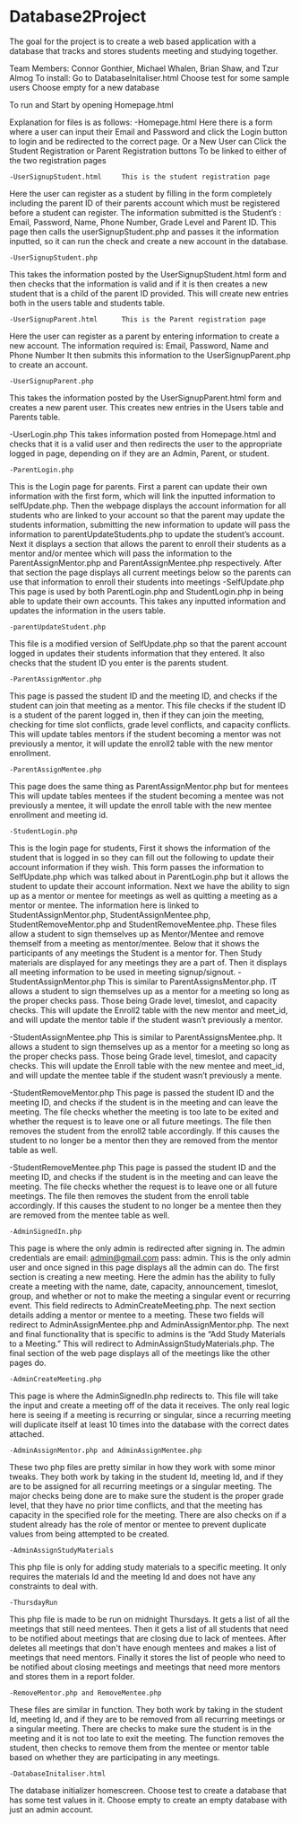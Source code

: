 # Database2Project
The goal for the project is to create a web based application with a database that tracks and stores students meeting and studying together. 


Team Members: Connor Gonthier, Michael Whalen, Brian Shaw, and Tzur Almog
To install:
Go to DatabaseInitaliser.html
Choose test for some sample users
Choose empty for a new database

To run and 
Start by opening Homepage.html

Explanation for files is as follows:
-Homepage.html
Here there is a form where a user can input their Email and Password and click the Login button to login and be redirected to the correct page.
Or a New User can Click the Student Registration or Parent Registration buttons
To be linked to either of the two registration pages

	-UserSignupStudent.html 	This is the student registration page
Here the user can register as a student by filling in the form completely including the parent ID of their parents account which must be registered before a student can register.
The information submitted is the Student’s : Email, Password, Name, Phone Number, Grade Level and Parent ID. 
This page then calls the userSignupStudent.php and passes it the information inputted, so it can run the check and create a new account in the database.

	-UserSignupStudent.php
This takes the information posted by the UserSignupStudent.html form and then checks that the information is valid and if it is then creates a new student that is a child of the parent ID provided. This will create new entries both in the users table and students table.

	-UserSignupParent.html 		This is the Parent registration page
Here the user can register as a parent by entering information to create a new account.
The information required is: Email, Password, Name and Phone Number
It then submits this information to the UserSignupParent.php to create an account.

	-UserSignupParent.php
This takes the information posted by the UserSignupParent.html form and creates a new parent user. This creates new entries in the Users table and Parents table.

-UserLogin.php
This takes information posted from Homepage.html and checks that it is a valid user and then redirects the user to the appropriate logged in page, depending on if they are an Admin, Parent, or student. 

	-ParentLogin.php
This is the Login page for parents. First a parent can update their own information with the first form, which will link the inputted information to selfUpdate.php. Then the webpage displays the account information for all students who are linked to your account so that the parent may update the students information, submitting the new information to update will pass the information to parentUpdateStudents.php to update the student’s account. Next it displays a section that allows the parent to enroll their students as a mentor and/or mentee which will pass the information to the ParentAssignMentor.php and ParentAssignMentee.php respectively. After that section the page displays all current meetings below so the parents can use that information to enroll their students into meetings
	-SelfUpdate.php
This page is used by both ParentLogin.php and StudentLogin.php in being able to update their own accounts. This takes any inputted information and updates the information in the users table.

	-parentUpdateStudent.php
This file is a modified version of SelfUpdate.php so that the parent account logged in updates their students information that they entered. It also checks that the student ID you enter is the parents student.

	-ParentAssignMentor.php
This page is passed the student ID and the meeting ID, and checks if the student can join that meeting as a mentor. This file checks if the student ID is a student of the parent logged in, then if they can join the meeting, checking for time slot conflicts, grade level conflicts, and capacity conflicts. This will update tables mentors if the student becoming a mentor was not previously a mentor, it will update the enroll2 table with the new mentor enrollment.

	-ParentAssignMentee.php
This page does the same thing as ParentAssignMentor.php but for mentees This will update tables mentees if the student becoming a mentee was not previously a mentee, it will update the enroll table with the new mentee enrollment and meeting id.

	-StudentLogin.php
This is the login page for students, First it shows the information of the student that is logged in so they can fill out the following to update their account information if they wish. This form passes the information to SelfUpdate.php which was talked about in ParentLogin.php but it allows the student to update their account information. Next we have the ability to sign up as a mentor or mentee for meetings as well as quitting a meeting as a mentor or mentee. The information here is linked to StudentAssignMentor.php, StudentAssignMentee.php, StudentRemoveMentor.php and StudentRemoveMentee.php. These files allow a student to sign themselves up as Mentor/Mentee and remove themself from a meeting as mentor/mentee. Below that it shows the participants of any meetings the Student is a mentor for. Then Study materials are displayed for any meetings they are a part of. Then it displays all meeting information to be used in meeting signup/signout.
-StudentAssignMentor.php 
This is similar to ParentAssignsMentor.php. IT allows a student to sign themselves up as a mentor for a meeting so long as the proper checks pass. Those being Grade level, timeslot, and capacity checks. This will update the Enroll2 table with the new mentor and meet_id, and will update the mentor table if the student wasn’t previously a mentor.

-StudentAssignMentee.php
This is similar to ParentAssignsMentee.php. It allows a student to sign themselves up as a mentor for a meeting so long as the proper checks pass. Those being Grade level, timeslot, and capacity checks. This will update the Enroll table with the new mentee and meet_id, and will update the mentee table if the student wasn’t previously a mente.

-StudentRemoveMentor.php
This page is passed the student ID and the meeting ID, and checks if the student is in the meeting and can leave the meeting. The file checks whether the meeting is too late to be exited and whether the request is to leave one or all future meetings. The file then removes the student from the enroll2 table accordingly. If this causes the student to no longer be a mentor then they are removed from the mentor table as well.

-StudentRemoveMentee.php
This page is passed the student ID and the meeting ID, and checks if the student is in the meeting and can leave the meeting. The file checks whether the request is to leave one or all future meetings. The file then removes the student from the enroll table accordingly. If this causes the student to no longer be a mentee then they are removed from the mentee table as well.

	-AdminSignedIn.php
This page is where the only admin is redirected after signing in. The admin credentials are email: admin@gmail.com pass: admin. This is the only admin user and once signed in this page displays all the admin can do. The first section is creating a new meeting. Here the admin has the ability to fully create a meeting with the name, date, capacity, announcement, timeslot, group, and whether or not to make the meeting a singular event or recurring event. This field redirects to AdminCreateMeeting.php. The next section details adding a mentor or mentee to a meeting. These two fields will redirect to AdminAssignMentee.php and AdminAssignMentor.php. The next and final functionality that is specific to admins is the “Add Study Materials to a Meeting.” This will redirect to AdminAssignStudyMaterials.php. The final section of the web page displays all of the meetings like the other pages do.

	-AdminCreateMeeting.php
This page is where the AdminSignedIn.php redirects to. This file will take the input and create a meeting off of the data it receives. The only real logic here is seeing if a meeting is recurring or singular, since a recurring meeting will duplicate itself at least 10 times into the database with the correct dates attached. 

	-AdminAssignMentor.php and AdminAssignMentee.php
These two php files are pretty similar in how they work with some minor tweaks. They both work by taking in the student Id, meeting Id, and if they are to be assigned for all recurring meetings or a singular meeting. The major checks being done are to make sure the student is the proper grade level, that they have no prior time conflicts, and that the meeting has capacity in the specified role for the meeting. There are also checks on if a student already has the role of mentor or mentee to prevent duplicate values from being attempted to be created. 

	-AdminAssignStudyMaterials
This php file is only for adding study materials to a specific meeting. It only requires the materials Id and the meeting Id and does not have any constraints to deal with.

	-ThursdayRun
This php file is made to be run on midnight Thursdays. It gets a list of all the meetings that still need mentees. Then it gets a list of all students that need to be notified about meetings that are closing due to lack of mentees. After deletes all meetings that don't have enough mentees and makes a list of meetings that need mentors. Finally it stores the list of people who need to be notified about closing meetings and meetings that need more mentors and stores them in a report folder.

	-RemoveMentor.php and RemoveMentee.php
These files are similar in function. They both work by taking in the student Id, meeting Id, and if they are to be removed from all recurring meetings or a singular meeting. There are checks to make sure the student is in the meeting and it is not too late to exit the meeting. The function removes the student, then checks to remove them from the mentee or mentor table based on whether they are participating in any meetings.
	
	-DatabaseInitaliser.html
The database initializer homescreen. Choose test to create a database that has some test values in it. Choose empty to create an empty database with just an admin account.
